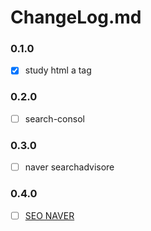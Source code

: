 # ChangeLog.md

### 0.1.0
- [x] study html a tag

### 0.2.0
- [ ] search-consol

### 0.3.0
- [ ] naver searchadvisore

### 0.4.0
- [ ] [SEO NAVER](https://github.com/dhkdtld37/dhkdtld37.github.io/issues/6)
